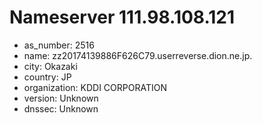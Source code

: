 # Nameserver 111.98.108.121

* as_number: 2516
* name: zz20174139886F626C79.userreverse.dion.ne.jp.
* city: Okazaki
* country: JP
* organization: KDDI CORPORATION
* version: Unknown
* dnssec: Unknown
